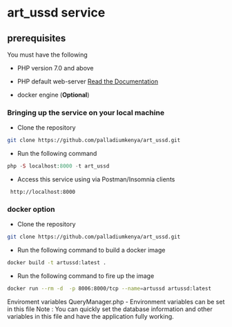 # art_ussd service

## prerequisites

You must have the following

* PHP version 7.0 and above

* PHP default web-server [Read the Documentation](https://www.php.net/manual/en/features.commandline.webserver.php)

* docker engine (**Optional**)

### Bringing up the service on your local machine

* Clone the repository

```sh
git clone https://github.com/palladiumkenya/art_ussd.git 
```

* Run the following command

``` php
php -S localhost:8000 -t art_ussd
```

* Access this service using via Postman/Insomnia clients

```
 http://localhost:8000
```

### docker option

* Clone the repository

```sh
git clone https://github.com/palladiumkenya/art_ussd.git 
```

* Run the following command to build a docker image

``` sh
docker build -t artussd:latest .
```

* Run the following command to fire up the image

``` sh
docker run --rm -d  -p 8006:8000/tcp --name=artussd artussd:latest 
```

Enviroment variables QueryManager.php - Environment variables can be set in this file Note : You can quickly set the database information and other variables in this file and have the application fully working.

